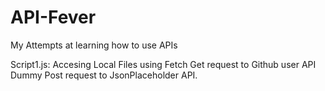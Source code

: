 # API-Fever
My Attempts at learning how to use APIs

Script1.js:
Accesing Local Files using Fetch
Get request to Github user API
Dummy Post request to JsonPlaceholder API.